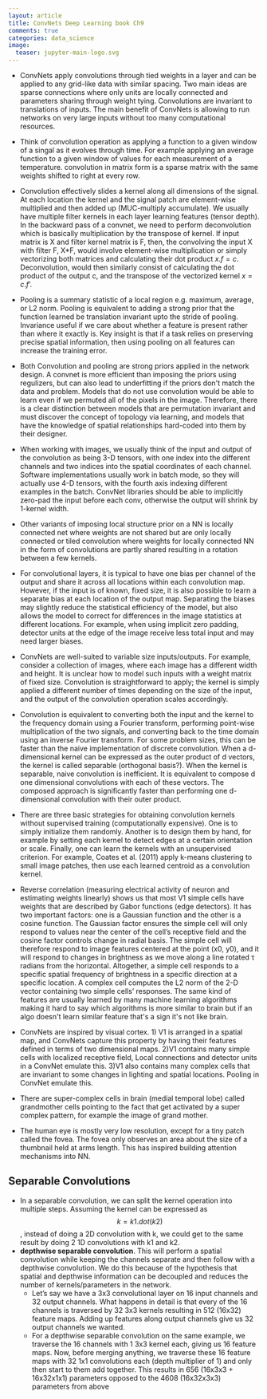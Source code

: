 ```yaml
---
layout: article
title: ConvNets Deep Learning book Ch9
comments: true
categories: data_science
image:
  teaser: jupyter-main-logo.svg
---
```


- ConvNets apply convolutions through tied weights in a layer and can be applied to any grid-like data with similar spacing. Two main ideas are sparse connections where only units are locally connected and parameters sharing through weight tying. Convolutions are invariant to translations of inputs. The main benefit of ConvNets is allowing to run networks on very large inputs without too many computational resources.

- Think of convolution operation as applying a function to a given window of a singal as it evolves through time. For example applying an average function to a given window of values for each measurement of a temperature. convolution in matrix form is a sparse matrix with the same weights shifted to right at every row.

- Convolution effectively slides a kernel along all dimensions of the signal. At each location the kernel and the signal patch are element-wise multiplied and then added up (MUC-multiply accumulate). We usually have multiple filter kernels in each layer learning features (tensor depth). In the backward pass of a convnet, we need to perform deconvolution which is basically multiplication by the transpose of kernel. If input matrix is X and filter kernel matrix is F, then, the convolving the input X with filter F,  X*F, would involve  element-wise multiplication or simply vectorizing both matrices and calculating their dot product $x . f = c$. Deconvolution, would then similarly consist of calculating the dot product of the output c, and the transpose of the vectorized kernel $x=c.f’$. 

- Pooling is a summary statistic of a local region e.g. maximum, average, or L2 norm. Pooling is equivalent to adding a strong prior that the function learned be translation invariant upto the stride of pooling. Invariance useful if we care about whether a feature is present rather than where it exactly is. Key insight is that if a task relies on preserving precise spatial information, then using pooling on all features can increase the training error.

- Both Convolution and pooling are strong priors applied in the network design. A convnet is more efficient than imposing the priors using regulizers, but can also lead to underfitting if the priors don't match the data and problem. Models that do not use convolution would be able to learn even if we permuted all of the pixels in the image. Therefore, there is a clear distinction between models that are permutation invariant and must discover the concept of topology via learning, and models that have the knowledge of spatial relationships hard-coded into them by their designer.

- When working with images, we usually think of the input and output of the convolution as being 3-D tensors, with one index into the different channels and two indices into the spatial coordinates of each channel. Software implementations usually work in batch mode, so they will actually use 4-D tensors, with the fourth axis indexing different examples in the batch. ConvNet libraries should be able to implicitly zero-pad the input before each conv, otherwise the output will shrink by 1-kernel width. 

- Other variants of imposing local structure prior on a NN is locally connected net where weights are not shared but are only locally connected or tiled convolution where weights for locally connected NN in the form of convolutions are partly shared resulting in a rotation between a few kernels. 

- For convolutional layers, it is typical to have one bias per channel of the output and share it across all locations within each convolution map. However, if the input is of known, fixed size, it is also possible to learn a separate bias at each location of the output map. Separating the biases may slightly reduce the statistical efficiency of the model, but also allows the model to correct for differences in the image statistics at different locations. For example, when using implicit zero padding, detector units at the edge of the image receive less total input and may need larger biases.

- ConvNets are well-suited to variable size inputs/outputs. For example, consider a collection of images, where each image has a different width and height. It is unclear how to model such inputs with a weight matrix of fixed size. Convolution is straightforward to apply; the kernel is simply applied a different number of times depending on the size of the input, and the output of the convolution operation scales accordingly.

- Convolution is equivalent to converting both the input and the kernel to the frequency domain using a Fourier transform, performing point-wise multiplication of the two signals, and converting back to the time domain using an inverse Fourier transform. For some problem sizes, this can be faster than the naive implementation of discrete convolution. When a d-dimensional kernel can be expressed as the outer product of d vectors, the kernel is called separable (orthogonal basis?). When the kernel is separable, naive convolution is inefficient. It is equivalent to compose d one dimensional convolutions with each of these vectors. The composed approach is significantly faster than performing one d-dimensional convolution with their outer product.

- There are three basic strategies for obtaining convolution kernels without supervised training (computationally expensive). One is to simply initialize them randomly. Another is to design them by hand, for example by setting each kernel to detect edges at a certain orientation or scale. Finally, one can learn the kernels with an unsupervised criterion. For example, Coates et al. (2011) apply k-means clustering to small image patches, then use each learned centroid as a convolution kernel.

- Reverse correlation (measuring electrical activity of neuron and estimating weights linearly) shows us that most V1 simple cells have weights that are described by Gabor functions (edge detectors). It has two important factors: one is a Gaussian function and the other is a cosine function. The Gaussian factor ensures the simple cell will only respond to values near the center of the cell’s receptive field and the cosine factor controls change in radial basis. The simple cell will therefore respond to image features centered at the point (x0, y0), and it will respond to changes in brightness as we move along a line rotated τ radians from the horizontal. Altogether, a simple cell responds to a specific spatial frequency of brightness in a specific direction at a specific location. A complex cell computes the L2 norm of the 2-D vector containing two simple cells’ responses. The same kind of features are usually learned by many machine learning algorithms making it hard to say which algorithms is more similar to brain but if an algo doesn't learn similar feature that's a sign it's not like brain. 

- ConvNets are inspired by visual cortex. 1) V1 is arranged in a spatial map, and ConvNets capture this property by having their features defined in terms of two dimensional maps. 2)V1 contains many simple cells with localized receptive field, Local connections and detector units in a ConvNet emulate this. 3)V1 also contains many complex cells that are invariant to some changes in lighting and spatial locations. Pooling in ConvNet emulate this. 

- There are super-complex cells in brain (medial temporal lobe) called grandmother cells pointing to the fact that get activated by a super complex pattern, for example the image of grand mother. 

- The human eye is mostly very low resolution, except for a tiny patch called the fovea. The fovea only observes an area about the size of a thumbnail held at arms length. This has inspired building attention mechanisms into NN.


## Separable Convolutions
- In a separable convolution, we can split the kernel operation into multiple steps. Assuming the kernel can be expressed as $$k = k1.dot(k2)$$, instead of doing a 2D convolution with k, we could get to the same result by doing 2 1D convolutions with k1 and k2.
- **depthwise separable convolution**. This will perform a spatial convolution while keeping the channels separate and then follow with a depthwise convolution. We do this because of the hypothesis that spatial and depthwise information can be decoupled and reduces the number of kernels/parameters in the network. 
    + Let’s say we have a 3x3 convolutional layer on 16 input channels and 32 output channels. What happens in detail is that every of the 16 channels is traversed by 32 3x3 kernels resulting in 512 (16x32) feature maps. Adding up features along output channels give us 32 output channels we wanted.
    + For a depthwise separable convolution on the same example, we traverse the 16 channels with 1 3x3 kernel each, giving us 16 feature maps. Now, before merging anything, we traverse these 16 feature maps with 32 1x1 convolutions each (depth multiplier of 1) and only then start to them add together. This results in 656 (16x3x3 + 16x32x1x1) parameters opposed to the 4608 (16x32x3x3) parameters from above


